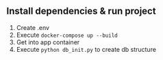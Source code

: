 ## Install dependencies & run project
1. Create .env
2. Execute `docker-compose up --build`
3. Get into app container
4. Execute `python db_init.py` to create db structure

